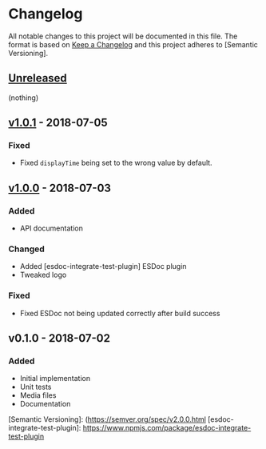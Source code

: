 Changelog
=========

All notable changes to this project will be documented in this file. The format is based on
[Keep a Changelog] and this project adheres to [Semantic Versioning].

[Unreleased]
------------

(nothing)

[v1.0.1] - 2018-07-05
---------------------

### Fixed

- Fixed `displayTime` being set to the wrong value by default.

[v1.0.0] - 2018-07-03
---------------------

### Added

- API documentation

### Changed

- Added [esdoc-integrate-test-plugin] ESDoc plugin
- Tweaked logo

### Fixed

- Fixed ESDoc not being updated correctly after build success

v0.1.0 - 2018-07-02
-------------------

### Added

- Initial implementation
- Unit tests
- Media files
- Documentation

[Keep a Changelog]: https://keepachangelog.com/en/1.0.0/
[Semantic Versioning]: (https://semver.org/spec/v2.0.0.html
[esdoc-integrate-test-plugin]: https://www.npmjs.com/package/esdoc-integrate-test-plugin

[Unreleased]: https://github.com/amercier/hiplog/compare/v1.0.1...HEAD
[v1.0.1]: https://github.com/amercier/hiplog/compare/v1.0.0...v1.0.1
[v1.0.0]: https://github.com/amercier/hiplog/compare/v0.1.0...v1.0.0
